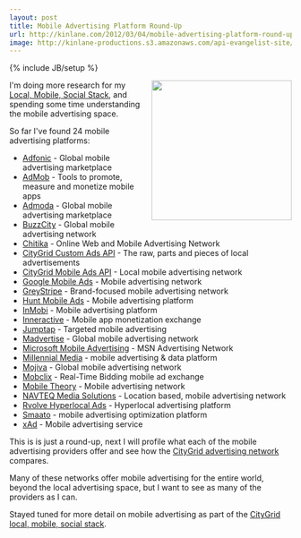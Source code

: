 ```yaml
---
layout: post
title: Mobile Advertising Platform Round-Up
url: http://kinlane.com/2012/03/04/mobile-advertising-platform-round-up/
image: http://kinlane-productions.s3.amazonaws.com/api-evangelist-site/blog/CityGrid-Mobile-Advertising.png
---
```

{% include JB/setup %}
<p>
     <a href="http://docs.citygridmedia.com/display/citygridv2/Mobile+Ads+API"><img class="aligncenter size-full wp-image-804" title="CityGrid-Mobile-Advertising" src="http://www.citygridmedia.com/developer/wp-content/uploads/2012/03/CityGrid-Mobile-Advertising.png" alt="" width="250" align="right" /></a>I'm doing more research for my <a title="Local, Mobile, Social Stack" href="http://www.citygridmedia.com/developer/blog/tag/stack/">Local, Mobile, Social Stack</a>, and spending some time understanding the mobile advertising space.
</p>
<p>
     So far I've found 24 mobile advertising platforms:
</p>
<ul class="mainlist">
     <li>
          <a href="http://adfonic.com/"><span>Adfonic</span></a> - Global mobile advertising marketplace
     </li>
     <li>
          <a href="http://www.admob.com/"><span>AdMob</span></a> - Tools to promote, measure and monetize mobile apps
     </li>
     <li>
          <a href="http://www.admoda.com/"><span>Admoda</span></a> - Global mobile advertising marketplace
     </li>
     <li>
          <a href="http://www.buzzcity.com/home"><span>BuzzCity</span></a> - Global mobile advertising network
     </li>
     <li>
          <a href="http://chitika.com/"><span>Chitika</span></a> - Online Web and Mobile Advertising Network
     </li>
     <li>
          <a href="http://docs.citygridmedia.com/display/citygridv2/Custom+Ads+API"><span>CityGrid Custom Ads API</span></a> - The raw, parts and pieces of local advertisements
     </li>
     <li>
          <a href="http://docs.citygridmedia.com/display/citygridv2/Mobile+Ads+API"><span>CityGrid Mobile Ads API</span></a> - Local mobile advertising network
     </li>
     <li>
          <a href="http://www.google.com/ads/mobile/"><span>Google Mobile Ads</span></a> - Mobile advertising network
     </li>
     <li>
          <a href="http://www.greystripe.com/"><span>GreyStripe</span></a> - Brand-focused mobile advertising network
     </li>
     <li>
          <a href="http://huntmads.com/"><span>Hunt Mobile Ads</span></a> - Mobile advertising platform
     </li>
     <li>
          <a href="http://www.inmobi.com/"><span>InMobi</span></a> - Mobile advertising platform
     </li>
     <li>
          <a href="http://inner-active.com/content/23"><span>Inneractive</span></a> - Mobile app monetization exchange
     </li>
     <li>
          <a href="http://www.jumptap.com/"><span>Jumptap</span></a> - Targeted mobile advertising
     </li>
     <li>
          <a href="http://madvertise.com/en/"><span>Madvertise</span></a> - Global mobile advertising network
     </li>
     <li>
          <a href="http://advertising.microsoft.com/mobile"><span>Microsoft Mobile Advertising</span></a> - MSN Advertising Network
     </li>
     <li>
          <a href="http://www.millennialmedia.com/"><span>Millennial Media</span></a> - mobile advertising &amp; data platform
     </li>
     <li>
          <a href="http://www.mojiva.com/"><span>Mojiva</span></a> - Global mobile advertising network
     </li>
     <li>
          <a href="http://www.mobclix.com/"><span>Mobclix</span></a> - Real-Time Bidding mobile ad exchange
     </li>
     <li>
          <a href="http://mobiletheory.com/"><span>Mobile Theory</span></a> - Mobile advertising network
     </li>
     <li>
          <a href="http://navteqmedia.com/"><span>NAVTEQ Media Solutions</span></a> - Location based, mobile advertising network
     </li>
     <li>
          <a href="http://rvolve.com/developer.php"><span>Rvolve Hyperlocal Ads</span></a> - Hyperlocal advertising platform
     </li>
     <li>
          <a href="http://www.smaato.com/"><span>Smaato</span></a> - mobile advertising optimization platform
     </li>
     <li>
          <a href="http://www.xad.com/publisher"><span>xAd</span></a> - Mobile advertising service
     </li>
</ul>
<p>
     This is is just a round-up, next I will profile what each of the mobile advertising providers offer and see how the <a title="CityGrid Advertising Network" href="http://docs.citygridmedia.com/display/citygridv2/Ads+by+CityGrid">CityGrid advertising network</a> compares.
</p>
<p>
     Many of these networks offer mobile advertising for the entire world, beyond the local advertising space, but I want to see as many of the providers as I can.
</p>
<p>
     Stayed tuned for more detail on mobile advertising as part of the <a title="CityGrid local, mobile, social stack" href="http://www.citygridmedia.com/developer/blog/tag/stack/">CityGrid local, mobile, social stack</a>.
</p>